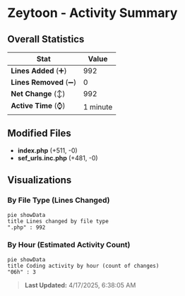 # Zeytoon - Activity Summary 

## Overall Statistics

| Stat                   | Value                                                             |
| ---------------------- | ----------------------------------------------------------------- |
| **Lines Added** (➕)   | 992                                          |
| **Lines Removed** (➖) | 0                                        |
| **Net Change** (↕)    | 992                |
| **Active Time** (⌚)   | 1 minute |


## Modified Files
- **index.php** (+511, -0)
- **sef_urls.inc.php** (+481, -0)

## Visualizations

### By File Type (Lines Changed)

```mermaid
pie showData
title Lines changed by file type
".php" : 992
```

### By Hour (Estimated Activity Count)

```mermaid
pie showData
title Coding activity by hour (count of changes)
"06h" : 3
```


> **Last Updated:** 4/17/2025, 6:38:05 AM